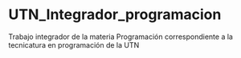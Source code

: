 # UTN_Integrador_programacion
Trabajo integrador de la materia Programación correspondiente a la tecnicatura en programación de la UTN
